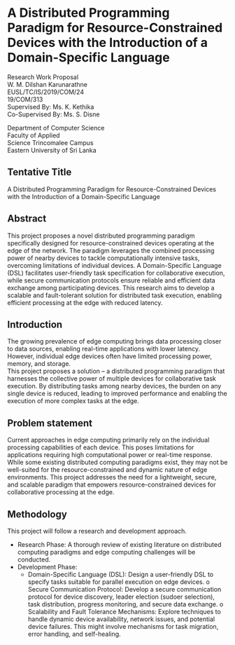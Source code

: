 # A Distributed Programming Paradigm for Resource-Constrained Devices with the Introduction of a Domain-Specific Language

Research Work Proposal  
W. M. Dilshan Karunarathne  
EUSL/TC/IS/2019/COM/24  
19/COM/313  
Supervised By: Ms. K. Kethika  
Co-Supervised By: Ms. S. Disne  

Department of Computer Science  
Faculty of Applied  
Science Trincomalee Campus  
Eastern University of Sri Lanka  

## Tentative Title

A Distributed Programming Paradigm for Resource-Constrained Devices with the Introduction of a Domain-Specific Language

## Abstract 

This project proposes a novel distributed programming paradigm specifically designed for resource-constrained devices 
operating at the edge of the network. The paradigm leverages the combined processing power of nearby devices to tackle 
computationally intensive tasks, overcoming limitations of individual devices. A Domain-Specific Language (DSL) 
facilitates user-friendly task specification for collaborative execution, while secure communication protocols ensure 
reliable and efficient data exchange among participating devices. This research aims to develop a scalable and 
fault-tolerant solution for distributed task execution, enabling efficient processing at the edge with reduced latency.

## Introduction

The growing prevalence of edge computing brings data processing closer to data sources, enabling real-time applications 
with lower latency. However, individual edge devices often have limited processing power, memory, and storage.  
This project proposes a solution – a distributed programming paradigm that harnesses the collective power of multiple 
devices for collaborative task execution. By distributing tasks among nearby devices, the burden on any single device 
is reduced, leading to improved performance and enabling the execution of more complex tasks at the edge.

## Problem statement

Current approaches in edge computing primarily rely on the individual processing capabilities of each device. 
This poses limitations for applications requiring high computational power or real-time response. While some existing 
distributed computing paradigms exist, they may not be well-suited for the resource-constrained and dynamic nature of 
edge environments. This project addresses the need for a lightweight, secure, and scalable paradigm that empowers 
resource-constrained devices for collaborative processing at the edge.

## Methodology

This project will follow a research and development approach.
* Research Phase: A thorough review of existing literature on distributed computing paradigms and edge computing 
challenges will be conducted.
* Development Phase:
  * Domain-Specific Language (DSL): Design a user-friendly DSL to specify tasks suitable for parallel execution on edge devices.
o
Secure Communication Protocol: Develop a secure communication protocol for device discovery, leader election (sudoer selection), task distribution, progress monitoring, and secure data exchange.
o
Scalability and Fault Tolerance Mechanisms: Explore techniques to handle dynamic device availability, network issues, and potential device failures. This might involve mechanisms for task migration, error handling, and self-healing.
